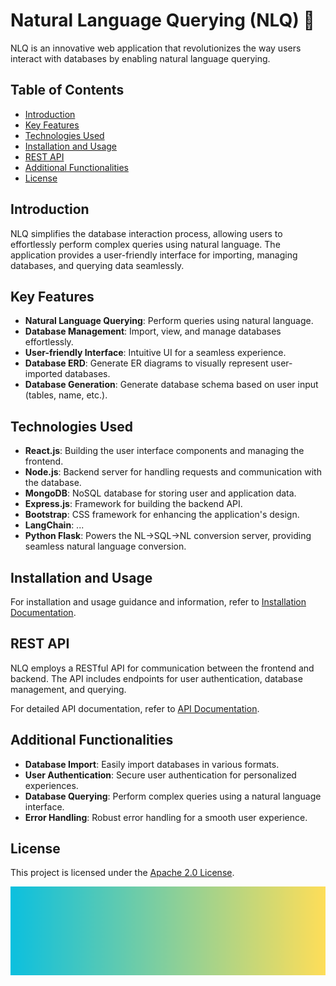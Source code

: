 # Natural Language Querying (NLQ) 🚀
NLQ is an innovative web application that revolutionizes the way users interact with databases by enabling natural language querying.
## Table of Contents
- [Introduction](#introduction)
- [Key Features](#key-features)
- [Technologies Used ](#technologies-used)
- [Installation and Usage](#installation-and-usage)
- [REST API](#rest-api)
- [Additional Functionalities](#additional-functionalities)
- [License](#license)

## Introduction

NLQ simplifies the database interaction process, allowing users to effortlessly perform complex queries using natural language. The application provides a user-friendly interface for importing, managing databases, and querying data seamlessly.

## Key Features

- **Natural Language Querying**: Perform queries using natural language.
- **Database Management**: Import, view, and manage databases effortlessly.
- **User-friendly Interface**: Intuitive UI for a seamless experience.
- **Database ERD**: Generate ER diagrams to visually represent user-imported databases.
- **Database Generation**: Generate database schema based on user input (tables, name, etc.).

## Technologies Used

- **React.js**: Building the user interface components and managing the frontend.
- **Node.js**: Backend server for handling requests and communication with the database.
- **MongoDB**: NoSQL database for storing user and application data.
- **Express.js**: Framework for building the backend API.
- **Bootstrap**: CSS framework for enhancing the application's design.
- **LangChain**: ...
- **Python Flask**: Powers the NL->SQL->NL conversion server, providing seamless natural language conversion.

## Installation and Usage

For installation and usage guidance and information, refer to [Installation Documentation](INSTALLATION.md).
   
## REST API

NLQ employs a RESTful API for communication between the frontend and backend. The API includes endpoints for user authentication, database management, and querying.

For detailed API documentation, refer to [API Documentation](API_DOCUMENTATION.md).

## Additional Functionalities

- **Database Import**: Easily import databases in various formats.
- **User Authentication**: Secure user authentication for personalized experiences.
- **Database Querying**: Perform complex queries using a natural language interface.
- **Error Handling**: Robust error handling for a smooth user experience.

## License
This project is licensed under the [Apache 2.0 License](LICENSE).

![image](frontend/src/imgs/banner.png) 
